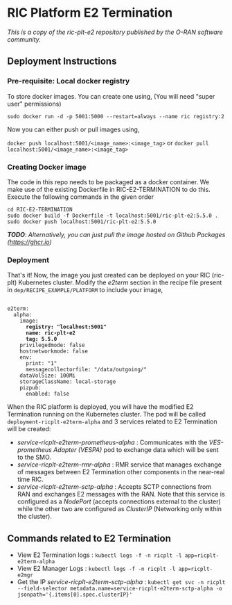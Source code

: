 # RIC Platform E2 Termination

*This is a copy of the ric-plt-e2 repository published by the O-RAN software community.*

## Deployment Instructions

### Pre-requisite: Local docker registry
To store docker images. You can create one using, (You will need "super user" permissions)

 `sudo docker run -d -p 5001:5000 --restart=always --name ric registry:2`
 
Now you can either push or pull images using,

`docker push localhost:5001/<image_name>:<image_tag>`  or  `docker pull localhost:5001/<image_name>:<image_tag>`
 
 ### Creating Docker image
The code in this repo needs to be packaged as a docker container. We make use of the existing Dockerfile in RIC-E2-TERMINATION to do this. Execute the following commands in the given order 
```
cd RIC-E2-TERMINATION
sudo docker build -f Dockerfile -t localhost:5001/ric-plt-e2:5.5.0 .
sudo docker push localhost:5001/ric-plt-e2:5.5.0
```
***TODO***: *Alternatively, you can just pull the image hosted on Github Packages (https://ghcr.io)*

### Deployment
That's it! Now, the image you just created can be deployed on your RIC (ric-plt) Kubernetes cluster. Modify the *e2term* section in the recipe file present in `dep/RECIPE_EXAMPLE/PLATFORM` to include your image,

<pre><code>
e2term:
  alpha:
    image:
      <b>registry: "localhost:5001"
      name: ric-plt-e2
      tag: 5.5.0</b>
    privilegedmode: false
    hostnetworkmode: false
    env:
      print: "1"
      messagecollectorfile: "/data/outgoing/"
    dataVolSize: 100Mi
    storageClassName: local-storage
    pizpub:
      enabled: false
</pre></code>
When the RIC platform is deployed, you will have the modified E2 Termination running on the Kubernetes cluster. The pod will be called `deployment-ricplt-e2term-alpha` and 3 services related to E2 Termination will be created:
- *service-ricplt-e2term-prometheus-alpha* : Communicates with the *VES-prometheus Adapter (VESPA)* pod to exchange data which will be sent to the SMO.
- *service-ricplt-e2term-rmr-alpha* : RMR service that manages exchange of messages between E2 Termination other components in the near-real time RIC.
- *service-ricplt-e2term-sctp-alpha* : Accepts SCTP connections from RAN and exchanges E2 messages with the RAN. Note that this service is configured as a *NodePort* (accepts connections external to the cluster) while the other two are configured as *ClusterIP* (Networking only within the cluster). 

## Commands related to E2 Termination
- View E2 Termination logs : `kubectl logs -f -n ricplt -l app=ricplt-e2term-alpha`
- View E2 Manager Logs : `kubectl logs -f -n ricplt -l app=ricplt-e2mgr`
- Get the IP *service-ricplt-e2term-sctp-alpha* : `kubectl get svc -n ricplt --field-selector metadata.name=service-ricplt-e2term-sctp-alpha -o jsonpath='{.items[0].spec.clusterIP}'`




